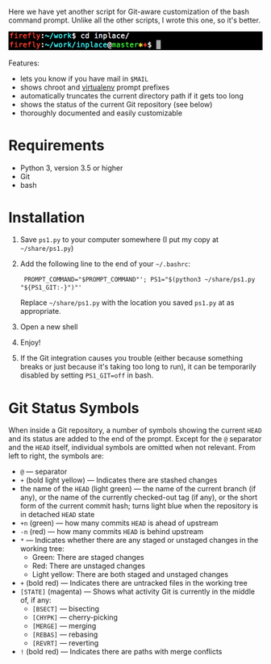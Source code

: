 Here we have yet another script for Git-aware customization of the bash command
prompt.  Unlike all the other scripts, I wrote this one, so it's better.

![](screenshot.png)

Features:

- lets you know if you have mail in `$MAIL`
- shows chroot and [virtualenv](https://virtualenv.pypa.io) prompt prefixes
- automatically truncates the current directory path if it gets too long
- shows the status of the current Git repository (see below)
- thoroughly documented and easily customizable


Requirements
============

* Python 3, version 3.5 or higher
* Git
* bash


Installation
============

1. Save `ps1.py` to your computer somewhere (I put my copy at `~/share/ps1.py`)

2. Add the following line to the end of your `~/.bashrc`:

        PROMPT_COMMAND="$PROMPT_COMMAND"'; PS1="$(python3 ~/share/ps1.py "${PS1_GIT:-}")"'

    Replace `~/share/ps1.py` with the location you saved `ps1.py` at as
    appropriate.

3. Open a new shell

4. Enjoy!

5. If the Git integration causes you trouble (either because something breaks
   or just because it's taking too long to run), it can be temporarily disabled
   by setting `PS1_GIT=off` in bash.


Git Status Symbols
==================

When inside a Git repository, a number of symbols showing the current `HEAD`
and its status are added to the end of the prompt.  Except for the `@`
separator and the `HEAD` itself, individual symbols are omitted when not
relevant.  From left to right, the symbols are:

- `@` — separator
- `+` (bold light yellow) — Indicates there are stashed changes
- the name of the `HEAD` (light green) — the name of the current branch (if
  any), or the name of the currently checked-out tag (if any), or the short
  form of the current commit hash; turns light blue when the repository is in
  detached `HEAD` state
- `+n` (green) — how many commits `HEAD` is ahead of upstream
- `-n` (red) — how many commits `HEAD` is behind upstream
- `*` — Indicates whether there are any staged or unstaged changes in the
  working tree:
    - Green: There are staged changes
    - Red: There are unstaged changes
    - Light yellow: There are both staged and unstaged changes
- `+` (bold red) — Indicates there are untracked files in the working tree
- `[STATE]` (magenta) — Shows what activity Git is currently in the middle of,
  if any:
    - `[BSECT]` — bisecting
    - `[CHYPK]` — cherry-picking
    - `[MERGE]` — merging
    - `[REBAS]` — rebasing
    - `[REVRT]` — reverting
- `!` (bold red) — Indicates there are paths with merge conflicts

